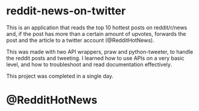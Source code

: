 # reddit-news-on-twitter

This is an application that reads the top 10 hottest posts on reddit/r/news and, if the post has more than a certain amount of upvotes, forwards the post and the article to a twitter account (@RedditHotNews).

This was made with two API wrappers, praw and python-tweeter, to handle the reddit posts and tweeting. I learned how to use APIs on a very basic level, and how to troubleshoot and read documentation effectively.

This project was completed in a single day.

# @RedditHotNews

